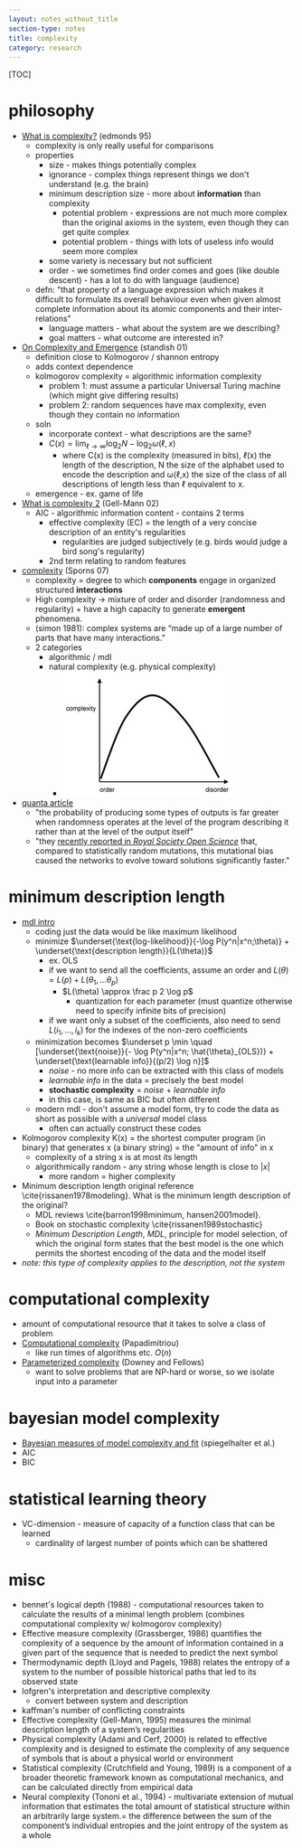 ```yaml
---
layout: notes_without_title
section-type: notes
title: complexity
category: research
---
```


[TOC]

# philosophy

- [What is complexity?](http://cogprints.org/357/4/evolcomp.pdf) (edmonds 95)
  - complexity is only really useful for comparisons
  - properties
    - size - makes things potentially complex
    - ignorance - complex things represent things we don't understand (e.g. the brain)
    - minimum description size - more about **information** than complexity
      - potential problem - expressions are not much more complex than the original axioms in the system, even though they can get quite complex
      - potential problem - things with lots of useless info would seem more complex
    - some variety is necessary but not sufficient
    - order - we sometimes find order comes and goes (like double descent) - has a lot to do with language (audience)
  - defn: "that property of a language expression which makes it difficult to formulate its overall behaviour even when given almost complete information about its atomic components and their inter-relations"
    - language matters - what about the system are we describing?
    - goal matters - what outcome are interested in?
- [On Complexity and Emergence](https://arxiv.org/abs/nlin/0101006) (standish 01)
  - definition close to Kolmogorov / shannon entropy
  - adds context dependence
  - kolmogorov complexity = algorithmic information complexity
    - problem 1: must assume a particular Universal Turing machine (which might give differing results)
    - problem 2: random sequences have max complexity, even though they contain no information
  - soln
    - incorporate context - what descriptions are the same?
    - $C(x) = \lim _{\ell \to \infty} \log_2 N - \log_2 \omega (\ell, x)$
      - where C(x) is the complexity (measured in bits), ℓ(x) the length of the description, N the size of the alphabet used to encode the description and ω(ℓ,x) the size of the class of all descriptions of length less than ℓ equivalent to x.
  - emergence - ex. game of life
- [What is complexity 2](https://link.springer.com/chapter/10.1007/978-3-642-50007-7_2) (Gell-Mann 02)
  - AIC - algorithmic information content - contains 2 terms
    - effective complexity (EC) = the length of a very concise description of an entity's regularities
      - regularities are judged subjectively (e.g. birds would judge a bird song's regularity)
    - 2nd term relating to random features
- [complexity](http://www.scholarpedia.org/article/Complexity) (Sporns 07)
  - complexity = degree to which **components** engage in organized structured **interactions**
  - High complexity -> mixture of order and disorder (randomness and regularity) + have a high capacity to generate **emergent** phenomena.
  - (simon 1981): complex systems are “made up of a large number of parts that have many interactions.”
  - 2 categories
    - algorithmic / mdl
    - natural complexity (e.g. physical complexity)
      - ![300px-Complexity_figure1](assets/300px-Complexity_figure1.jpg)
- [quanta article](https://www.quantamagazine.org/computer-science-and-biology-explore-algorithmic-evolution-20181129/?fbclid=IwAR0rSImplo7lLM0kEYHrHttx8qUimB-482dI9IFxY6dvx0CFeEIqzGuir_w)
  - "the probability of producing some types of outputs is far greater when randomness operates at the level of the program describing it rather than at the level of the output itself"
  - "they [recently reported in *Royal Society Open Science*](http://rsos.royalsocietypublishing.org/content/5/8/180399) that, compared to statistically random mutations, this mutational bias caused the networks to evolve toward solutions significantly faster."

# minimum description length

- [mdl intro](http://www.scholarpedia.org/article/Minimum_description_length)
  - coding just the data would be like maximum likelihood
  - minimize $\underset{\text{log-likelihood}}{-\log P(y^n|x^n;\theta)} + \underset{\text{description length}}{L(\theta)}$
    - ex. OLS
    - if we want to send all the coefficients, assume an order and $L(\theta) = L(p) + L(\theta_1, ... \theta_p)$
      - $L(\theta) \approx \frac p 2 \log p$
        - quantization for each parameter (must quantize otherwise need to specify infinite bits of precision)
    - if we want only a subset of the coefficients, also need to send $L(i_1, ..., i_k)$ for the indexes of the non-zero coefficients
  - minimization becomes $\underset p \min \quad [\underset{\text{noise}}{- \log P(y^n|x^n; \hat{\theta}_{OLS})} + \underset{\text{learnable info}}{(p/2) \log n}]$
    - *noise* - no more info can be extracted with this class of models
    - *learnable info* in the data = precisely the best model
    - **stochastic complexity** = *noise* + *learnable info*
    - in this case, is same as BIC but often different
  - modern mdl - don't assume a model form, try to code the data as short as possible with a *universal* model class
    - often can actually construct these codes
- Kolmogorov complexity K(x) = the shortest computer program (in binary) that generates x (a binary string) = the "amount of info" in x
  - complexity of a string x is at most its length
  - algorithmically random - any string whose length is close to $|x|$
    - more random = higher complexity
- Minimum description length original reference \cite{rissanen1978modeling}. What is the minimum length description of the original?
  - MDL reviews \cite{barron1998minimum, hansen2001model}.
  - Book on stochastic complexity \cite{rissanen1989stochastic}
  - *Minimum Description Length*, *MDL*, principle for model selection, of which the original form states that the best model is the one which permits the shortest encoding of the data and the model itself
- *note: this type of complexity applies to the description, not the system*

# computational complexity

- amount of computational resource that it takes to solve a class of problem
- [Computational complexity](https://dl.acm.org/citation.cfm?id=1074233) (Papadimitriou)
  - like run times of algorithms etc. $O(n)$
- [Parameterized complexity](https://www.researchgate.net/profile/Michael_Fellows/publication/2376092_Parameterized_Complexity/links/5419e9240cf25ebee98883da/Parameterized-Complexity.pdf) (Downey and Fellows)
  - want to solve problems that are NP-hard or worse, so we isolate input into a parameter

# bayesian model complexity

- [Bayesian measures of model complexity and fit](https://rss.onlinelibrary.wiley.com/doi/full/10.1111/1467-9868.00353) (spiegelhalter et al.)
- AIC
- BIC

# statistical learning theory

- VC-dimension - measure of capacity of a function class that can be learned
  - cardinality of largest number of points which can be shattered

# misc

- bennet's logical depth (1988) - computational resources taken to calculate the results of a minimal length problem (combines computational complexity w/ kolmogorov complexity)
- Effective measure complexity (Grassberger, 1986) quantifies the complexity of a sequence by the amount of information contained in a given part of the sequence that is needed to predict the next symbol
- Thermodynamic depth (Lloyd and Pagels, 1988) relates the entropy of a system to the number of possible historical paths that led to its observed state
- lofgren's interpretation and descriptive complexity
  - convert between system and description
- kaffman's number of conflicting constraints
- Effective complexity (Gell-Mann, 1995) measures the minimal description length of a system’s regularities
- Physical complexity (Adami and Cerf, 2000) is related to effective complexity and is designed to estimate the complexity of any sequence of symbols that is about a physical world or environment
- Statistical complexity (Crutchfield and Young, 1989) is a component of a broader theoretic framework known as computational mechanics, and can be calculated directly from empirical data
- Neural complexity (Tononi et al., 1994) - multivariate extension of mutual information that estimates the total amount of statistical structure within an arbitrarily large system.= the difference between the sum of the component’s individual entropies and the joint entropy of the system as a whole